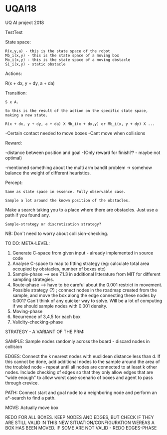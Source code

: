 # UQAI18
UQ AI project 2018

TestTest

State space:

	R(x,y,a) - this is the state space of the robot
	Mb_i(x,y) - this is the state space of a moving box
	Mo_i(x,y) - this is the state space of a moving obstacle
	Si_i(x,y) - static obstacle


Actions:

R(x + dx, y + dy, a + da)

Transition:

	S x A. 

	So this is the result of the action on the specific state space, making a new state.

	R(x + dx, y + dy, a + da) X Mb_i(x + dx,y) or Mb_i(x, y + dy) X ...


-Certain contact needed to move boxes
-Cant move when collisions

Reward:

-distance between position and goal
-(Only reward for finish?? - maybe not optimal)

-mentioned something about the multi arm bandit problem -> somehow balance the weight of different heuristics.

Percept:

	Same as state space in essence. Fully observable case.

	Sample a lot around the known position of the obstacles.


Make a search taking you to a place where there are obstacles. Just use a path if you found any.



	Sample-strategy or discretization strategy?

NB: Don´t need to worry about collision-checking.


TO DO: META-LEVEL:
1) Generate C-space from given input - already implemented in source code
2) Analyse C-space to map to fitting strategy (eg: calculate total area occupied by obstacles, number of boxes etc)
3) Sample-phase
	--> see 7.1.3 in additional litterature from MIT for different sampling strategies. 
4) Route-phase
	--> have to be careful about the 0.001 restrict in movement. Possible strategy (?) ; connect nodes in the 			roadmap created from the sample, and move the box along the edge connecting these nodes by 0.001? Can´t 			think 	of any quicker way to solve. Will be a lot of computing if we should sample nodes with 0.001 			density.
5) Moving-phase
6) Recurrence of 3,4,5 for each box
7) Validity-checking-phase



STRATEGY - A VARIANT OF THE PRM: 

SAMPLE: Sample nodes randomly across the board - discard nodes in collision

EDGES: Connect the k nearest nodes with euclidean distance less than d. If this cannot be done, add additional nodes to the sample around the area of the troubled node - repeat until all nodes are connected to at least k other nodes. Include checking of edges so that they only allow edges that are "wide enough" to allow worst case scenario of boxes and agent to pass through crevice. 

PATH: Connect start and goal node to a neighboring node and perform an a*-search to find a path. 

MOVE: Actually move box

REDO FOR ALL BOXES. KEEP NODES AND EDGES, BUT CHECK IF THEY ARE STILL VALID IN THIS NEW SITUATION/CONFIGURATION WEREAS A BOX HAS BEEN MOVED. IF SOME ARE NOT VALID - REDO EDGES-PHASE
